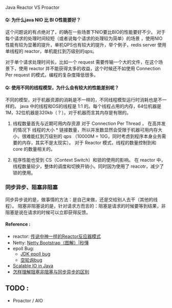 Java Reactor VS Proactor

#### Q: 为什么java NIO 比 BI O性能要好？
这个问题说的有点绝对了，的确在一些场景下NIO要比BIO的性能要好不少。
对于每个请求的处理时间较短（或者说每个请求的处理较为简单）的场景 ，使用NIO性能有较为显著的提升，单机QPS也有较大的提升，举个例子，redis server 使用单线程的 reactor，单机能扛到万级别的qps。

对于单个请求处理时间长，比如一个 request 需要传输一个大的文件，在这个场景下，使用 reactor 并不能获得太多的收益，这个时候还不如使用 Connection Per request 的模式，编程的复杂度降低很多。

#### Q: 使用不同的线程模型，为什么会有较大的性能差别呢？ 
不同的模型，对于机器资源的消耗是不一样的，不同线程模型运行时消耗也是不一样的。
java 中的线程和OS的线程是 1:1 的。每个线程占用的内存，64位机器是1M，32位机器是320kb（？）。对于机器而言其内存是有限的。

1. 线程数量首先与近期可用内存资源
对于 Connection Per Thread ， 在高并发的情况下 线程的大小 * 链接数量，所以并发数显然会受限于机器可用内存大小，很难能扛到万级别的 qps （10000M = 10G，同时考虑到程序本身业务需要的内存，其实不是太现实）。
对于 Reactor 模式，线程的数量控制到和 core 的数量相关的。

2. 程序性能也受到 CS（Context Switch）和锁的使用的影响。
在 reactor 中，线程数量较少，整体的调度和切换开销小。同时因为使用了 reacotr，减少了锁的使用。


### 同步异步、阻塞非阻塞
同步异步说的是，做事情的方法：是自己来做，还是交给别人去干（其他的线程）。
阻塞非阻塞说的是，针对请求方而言的：阻塞是请求的时候要等到结果，非阻塞是说在请求的时候可以立即获得反馈。


#### Reference :
* reactor: [传说中神一样的Reactor反应器模式](https://www.cnblogs.com/crazymakercircle/p/9833847.html)
* Netty: [Netty Bootstrap（图解）|秒懂](http://www.cnblogs.com/crazymakercircle/p/9998643.html)
* epoll Bug: 
   * [JDK epoll bug](https://www.jianshu.com/p/3ec120ca46b2)
   * [空轮询bug](http://www.cnblogs.com/JAYIT/p/8241634.html)
* [Scalable IO in Java](http://gee.cs.oswego.edu/dl/cpjslides/nio.pdf)
* [怎样理解阻塞非阻塞与同步异步的区别](https://www.zhihu.com/question/19732473)


## TODO :
* Proactor / AIO